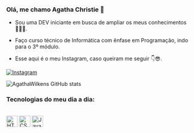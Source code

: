 ### Olá, me chamo Agatha Christie 👋
- Sou uma DEV iniciante em busca de ampliar os meus conhecimentos 👩🏻‍💻.

- Faço curso técnico de Informática com ênfase em Programação, indo para o 3º módulo.

- Esse aqui é o meu Instagram, caso queiram me seguir 👇😎.

[![Instagram](https://img.shields.io/badge/Instagram-E4405F?style=for-the-badge&logo=instagram&logoColor=white)](https://www.instagram.com/agatha.wilkens?igsh=MWdzcXlibjNrN3czMQ==)

![AgathaWilkens GitHub stats](https://github-readme-stats.vercel.app/api?username=AgathaWilkens&show_icons=true&theme=radical)

### Tecnologias do meu dia a dia:

<div style="display: inline-block"><br/>
    <img align="center" alt="HTML5" src="https://img.shields.io/badge/HTML5-E34F26?style=for-the-badge&logo=html5&logoColor=white" height="30"/>
    <img align="center" alt="CSS" src="https://img.shields.io/badge/CSS3-1572B6?style=for-the-badge&logo=css3&logoColor=white" height="30"/>
    <img align="center" alt="JavaScript" src="https://img.shields.io/badge/JavaScript-323330?style=for-the-badge&logo=javascript&logoColor=F7DF1E" height="30"/>
</div>

